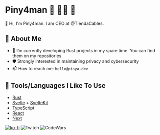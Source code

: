 # Piny4man 🦀 🏴‍☠️ 🍍

👋 Hi, I'm Piny4man. I am CEO at @TiendaCables.

## 🥸 About Me

- 🔭 I’m currently developing Rust projects in my spare time. You can find them on my repositories
- 🛡️ Strongly interested in maintaining privacy and cybersecurity
- 📫 How to reach me: `hello@pinya.dev`
<!-- - ⚡ Sometimes I code live on [Twitch](https://twitch.tv/piny4man) and I upload my past live streams to [Youtube](https://www.youtube.com/@piny4man) -->

## 🧰 Tools/Languages I Like To Use

- [Rust](https://www.rust-lang.org/)
- [Svelte](https://svelte.dev/) + [SvelteKit](https://kit.svelte.dev/)
- [TypeScript](https://www.typescriptlang.org/)
- [React](https://react.dev/)
- [Next](https://nextjs.org/)

[![ko-fi](https://ko-fi.com/img/githubbutton_sm.svg)](https://ko-fi.com/J3J7ND0UU) ![Twitch](https://img.shields.io/twitch/status/piny4man?label=Twitch&style=for-the-badge&logo=twitch&logoColor=white&color=mediumpurple) ![CodeWars](https://www.codewars.com/users/piny4man/badges/micro) 

<!--
**piny4man/piny4man** is a ✨ _special_ ✨ repository because its `README.md` (this file) appears on your GitHub profile.

Here are some ideas to get you started:

- 🔭 I’m currently working on ...
- 🌱 I’m currently learning ...
- 👯 I’m looking to collaborate on ...
- 🤔 I’m looking for help with ...
- 💬 Ask me about ...
- 📫 How to reach me: ...
- 😄 Pronouns: ...
- ⚡ Fun fact: ...
-->
